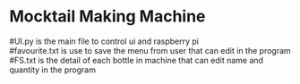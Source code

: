 # Mocktail Making Machine

#UI.py is the main file to control ui and raspberry pi\
#favourite.txt is use to save the menu from user that can edit in the program
#FS.txt is the detail of each bottle in machine that can edit name and quantity in the program

